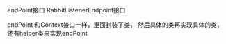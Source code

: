 endPoint接口
RabbitListenerEndpoint接口

endPoint 和Context接口一样，里面封装了类， 然后具体的类再实现具体的类，还有helper类来实现endPoint